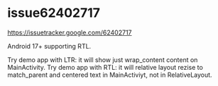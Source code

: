 # issue62402717
https://issuetracker.google.com/62402717

Android 17+ supporting RTL.

Try demo app with LTR: it will show just wrap_content content on MainActivity.
Try demo app with RTL: it will relative layout rezise to match_parent and centered text in MainActiviyt, not in RelativeLayout.
